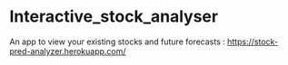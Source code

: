 # Interactive_stock_analyser
An app to view your existing stocks and future forecasts :
https://stock-pred-analyzer.herokuapp.com/
